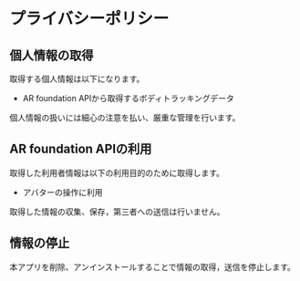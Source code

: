 # プライバシーポリシー
## 個人情報の取得
取得する個人情報は以下になります。

- AR foundation APIから取得するボディトラッキングデータ
 
個人情報の扱いには細心の注意を払い、厳重な管理を行います。

## AR foundation APIの利用
取得した利用者情報は以下の利用目的のために取得します。

- アバターの操作に利用

取得した情報の収集、保存，第三者への送信は行いません。

## 情報の停止
本アプリを削除、アンインストールすることで情報の取得，送信を停止します。
